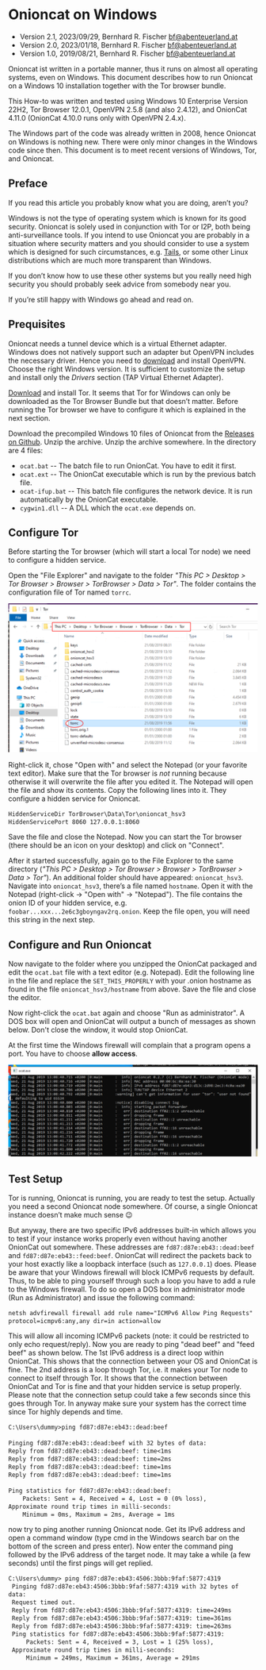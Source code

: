 # Onioncat on Windows

* Version 2.1, 2023/09/29, Bernhard R. Fischer <bf@abenteuerland.at>
* Version 2.0, 2023/01/18, Bernhard R. Fischer <bf@abenteuerland.at>
* Version 1.0, 2019/08/21, Bernhard R. Fischer <bf@abenteuerland.at>

Onioncat ist written in a portable manner, thus it runs on almost all operating
systems, even on Windows. This document describes how to run Onioncat on a
Windows 10 installation together with the Tor browser bundle.

This How-to was written and tested using Windows 10 Enterprise Version 22H2,
Tor Browser 12.0.1, OpenVPN 2.5.8 (and also 2.4.12), and OnionCat 4.11.0
(OnionCat 4.10.0 runs only with OpenVPN 2.4.x).

The Windows part of the code was already written in 2008, hence Onioncat on
Windows is nothing new. There were only minor changes in the Windows code since then. This document
is to meet recent versions of Windows, Tor, and Onioncat.

## Preface

If you read this article you probably know what you are doing, aren’t you?

Windows is not the type of operating system which is known for its good
security. Onioncat is solely used in conjunction with Tor or I2P, both being
anti-surveillance tools. If you intend to use Onioncat you are probably in a
situation where security matters and you should consider to use a system which
is designed for such circumstances, e.g. [Tails](https://tails.boum.org/), or
some other Linux distributions which are much more transparent than Windows.

If you don’t know how to use these other systems but you really need high
security you should probably seek advice from somebody near you.

If you’re still happy with Windows go ahead and read on.

## Prequisites

Onioncat needs a tunnel device which is a virtual Ethernet adapter. Windows
does not natively support such an adapter but OpenVPN includes the necessary
driver. Hence you need to [download](https://openvpn.net/community-downloads/)
and install OpenVPN. Choose the right Windows version.  It is sufficient to
customize the setup and install only the _Drivers_ section (TAP Virtual
Ethernet Adapter).

[Download](https://www.torproject.org/download/) and install Tor. It seems that
Tor for Windows can only be downloaded as the Tor Browser Bundle but that
doesn’t matter. Before running the Tor browser we have to configure it which is
explained in the next section.

Download the precompiled Windows 10 files of Onioncat from the [Releases on Github](https://github.com/rahra/onioncat/releases/).
Unzip the archive.  Unzip the archive somewhere. In the directory are 4 files:

* `ocat.bat` -- The batch file to run OnionCat. You have to edit it first.
* `ocat.ext` -- The OnionCat executable which is run by the previous batch file.
* `ocat-ifup.bat` -- This batch file configures the network device. It is run
  automatically by the OnionCat executable.
* `cygwin1.dll` -- A DLL which the `ocat.exe` depends on.

## Configure Tor

Before starting the Tor browser (which will start a local Tor node) we need to
configure a hidden service.

Open the "File Explorer" and navigate to the folder _"This PC > Desktop > Tor
Browser > Browser > TorBrowser > Data > Tor"_. The folder contains the
configuration file of Tor named `torrc`.

![ONIONCAT_ON_WINDOWS_fig1.png](ONIONCAT_ON_WINDOWS_fig1.png)

Right-click it, chose "Open with" and select the Notepad (or your favorite text
editor). Make sure that the Tor browser is _not_ running because otherwise it
will overwrite the file after you edited it. The Notepad will open the file and
show its contents. Copy the following lines into it. They configure a hidden
service for Onioncat.

```
HiddenServiceDir TorBrowser\Data\Tor\onioncat_hsv3
HiddenServicePort 8060 127.0.0.1:8060
```

Save the file and close the Notepad. Now you can start the Tor browser (there
should be an icon on your desktop) and click on "Connect".

After it started successfully, again go to the File Explorer to the same
directory (_"This PC > Desktop > Tor Browser > Browser > TorBrowser > Data >
Tor"_). An additional folder should have appeared: `onioncat_hsv3`.
Navigate into `onioncat_hsv3`, there’s a file named
`hostname`. Open it with the Notepad (right-click -> "Open with" -> "Notepad").
The file contains the onion ID of your hidden service, e.g.
`foobar...xxx...2e6c3gboyngav2rq.onion`. Keep the file open, you will need this
string in the next step.

## Configure and Run Onioncat

Now navigate to the folder where you unzipped the OnionCat packaged and edit
the `ocat.bat` file with a text editor (e.g. Notepad).
Edit the following line in the file and replace the `SET_THIS_PROPERLY` with
your .onion hostname as found in the file `onioncat_hsv3/hostname` from above.
Save the file and close the editor.

Now right-click the `ocat.bat` again and choose "Run as administrator".
A DOS box will open and OnionCat will output a bunch of messages as shown below.
Don't close the window, it would stop OnionCat.

At the first time the Windows firewall will complain that a program opens a
port. You have to choose **allow access**.

![ONIONCAT_ON_WINDOWS_fig2.png](ONIONCAT_ON_WINDOWS_fig2.png)

## Test Setup

Tor is running, Onioncat is running, you are ready to test the setup. Actually
you need a second Onioncat node somewhere. Of course, a single Onioncat
instance doesn’t make much sense 😉

But anyway, there are two specific IPv6 addresses built-in which allows you to test if
your instance works properly even without having another OnionCat out
somewhere. These addresses are `fd87:d87e:eb43::dead:beef` and
`fd87:d87e:eb43::feed:beef`. OnionCat will redirect the packets back to your
host exactly like a loopback interface (such as `127.0.0.1`) does. Please be
aware that your Windows firewall will block ICMPv6 requests by default. Thus, to be able
to ping yourself through such a loop you have to add a rule to the Windows firewall. To do so open
a DOS box in administrator mode (Run as Administrator) and issue the following
command:

```
netsh advfirewall firewall add rule name="ICMPv6 Allow Ping Requests" protocol=icmpv6:any,any dir=in action=allow
```

This will allow all incoming ICMPv6 packets (note: it could be restricted to only echo request/reply). Now you are ready to ping "dead
beef" and "feed beef" as shown below. The 1st IPv6 address is a direct loop
within OnionCat. This shows that the connection between your OS and OnionCat is
fine. The 2nd address is a loop through Tor, i.e. it makes your Tor node to connect to itself through Tor. It shows that the connection
between OnionCat and Tor is fine and that your hidden service is setup
properly. Please note that the connection setup could take a few seconds since
this goes through Tor. In anyway make sure your system has the correct time
since Tor highly depends and time.

```
C:\Users\dummy>ping fd87:d87e:eb43::dead:beef

Pinging fd87:d87e:eb43::dead:beef with 32 bytes of data:
Reply from fd87:d87e:eb43::dead:beef: time<1ms
Reply from fd87:d87e:eb43::dead:beef: time=2ms
Reply from fd87:d87e:eb43::dead:beef: time=1ms
Reply from fd87:d87e:eb43::dead:beef: time=1ms

Ping statistics for fd87:d87e:eb43::dead:beef:
    Packets: Sent = 4, Received = 4, Lost = 0 (0% loss),
Approximate round trip times in milli-seconds:
    Minimum = 0ms, Maximum = 2ms, Average = 1ms
```

now try to ping another running Onioncat node. Get its IPv6 address and open a
command window (type cmd in the Windows search bar on the bottom of the screen
and press enter). Now enter the command ping followed by the IPv6 address of
the target node. It may take a while (a few seconds) until the first pings will
get replied.

```
C:\Users\dummy> ping fd87:d87e:eb43:4506:3bbb:9faf:5877:4319
 Pinging fd87:d87e:eb43:4506:3bbb:9faf:5877:4319 with 32 bytes of data:
 Request timed out.
 Reply from fd87:d87e:eb43:4506:3bbb:9faf:5877:4319: time=249ms 
 Reply from fd87:d87e:eb43:4506:3bbb:9faf:5877:4319: time=361ms 
 Reply from fd87:d87e:eb43:4506:3bbb:9faf:5877:4319: time=263ms 
 Ping statistics for fd87:d87e:eb43:4506:3bbb:9faf:5877:4319:
     Packets: Sent = 4, Received = 3, Lost = 1 (25% loss),
 Approximate round trip times in milli-seconds:
     Minimum = 249ms, Maximum = 361ms, Average = 291ms
```


